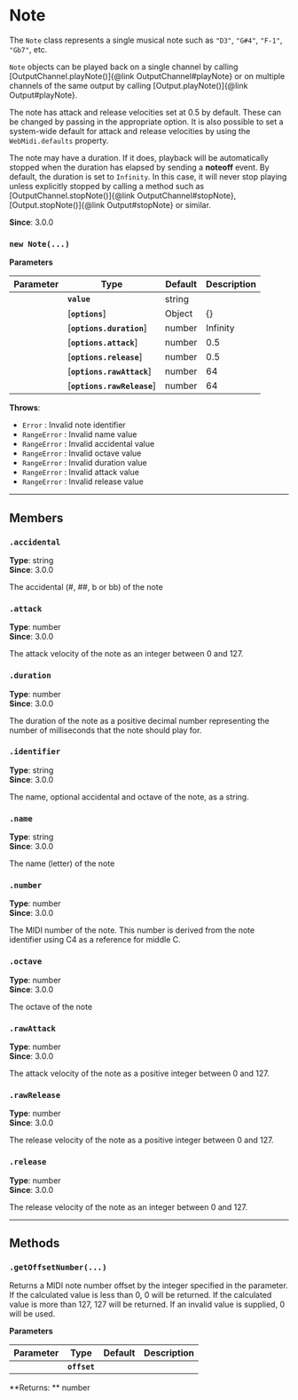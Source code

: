 # Note

The `Note` class represents a single musical note such as `"D3"`, `"G#4"`, `"F-1"`, `"Gb7"`, etc.

`Note` objects can be played back on a single channel by calling
[OutputChannel.playNote()]{@link OutputChannel#playNote} or on multiple channels of the same
output by calling [Output.playNote()]{@link Output#playNote}.

The note has attack and release velocities set at 0.5 by default. These can be changed by passing
in the appropriate option. It is also possible to set a system-wide default for attack and
release velocities by using the `WebMidi.defaults` property.

The note may have a duration. If it does, playback will be automatically stopped when the
duration has elapsed by sending a **noteoff** event. By default, the duration is set to
`Infinity`. In this case, it will never stop playing unless explicitly stopped by calling a
method such as [OutputChannel.stopNote()]{@link OutputChannel#stopNote},
[Output.stopNote()]{@link Output#stopNote} or similar.

**Since**: 3.0.0




### `new Note(...)`


  **Parameters**

  | Parameter    | Type      | Default      | Description  |
  | ------------ | ------------ | ------------ | ------------ |
    |**`value`** |string||The value used to create the note. If an identifier string is used, it must start with the note letter, optionally followed by an accidental and followed by the octave number (`"C3"`, `"G#4"`, `"F-1"`, `"Db7"`, etc.). If a number is used, it must be an integer between 0 and 127. In this case, middle C is considered to be C4 (note number 60).|
    |[**`options`**] |Object|{}||
    |[**`options.duration`**] |number|Infinity|The number of milliseconds before the note should be explicitly stopped.|
    |[**`options.attack`**] |number|0.5|The note's attack velocity as a float between 0 and 1. If you wish to use an integer between 0 and 127, use the `rawAttack` option instead. If both `attack` and `rawAttack` are specified, the latter has precedence.|
    |[**`options.release`**] |number|0.5|The note's release velocity as a float between 0 and 1. If you wish to use an integer between 0 and 127, use the `rawRelease` option instead. If both `release` and `rawRelease` are specified, the latter has precedence.|
    |[**`options.rawAttack`**] |number|64|The note's attack velocity as an integer between 0 and 127. If you wish to use a float between 0 and 1, use the `release` option instead. If both `attack` and `rawAttack` are specified, the latter has precedence.|
    |[**`options.rawRelease`**] |number|64|The note's release velocity as an integer between 0 and 127. If you wish to use a float between 0 and 1, use the `release` option instead. If both `release` and `rawRelease` are specified, the latter has precedence.|





**Throws**:
  * `Error` : Invalid note identifier
  * `RangeError` : Invalid name value
  * `RangeError` : Invalid accidental value
  * `RangeError` : Invalid octave value
  * `RangeError` : Invalid duration value
  * `RangeError` : Invalid attack value
  * `RangeError` : Invalid release value

***

## Members

### `.accidental`

**Type**: string<br />
**Since**: 3.0.0


The accidental (#, ##, b or bb) of the note


### `.attack`

**Type**: number<br />
**Since**: 3.0.0


The attack velocity of the note as an integer between 0 and 127.


### `.duration`

**Type**: number<br />
**Since**: 3.0.0


The duration of the note as a positive decimal number representing the number of milliseconds
that the note should play for.


### `.identifier`

**Type**: string<br />
**Since**: 3.0.0


The name, optional accidental and octave of the note, as a string.


### `.name`

**Type**: string<br />
**Since**: 3.0.0


The name (letter) of the note


### `.number`

**Type**: number<br />
**Since**: 3.0.0


The MIDI number of the note. This number is derived from the note identifier using C4 as a
reference for middle C.


### `.octave`

**Type**: number<br />
**Since**: 3.0.0


The octave of the note


### `.rawAttack`

**Type**: number<br />
**Since**: 3.0.0


The attack velocity of the note as a positive integer between 0 and 127.


### `.rawRelease`

**Type**: number<br />
**Since**: 3.0.0


The release velocity of the note as a positive integer between 0 and 127.


### `.release`

**Type**: number<br />
**Since**: 3.0.0


The release velocity of the note as an integer between 0 and 127.



***

## Methods

### `.getOffsetNumber(...)`

Returns a MIDI note number offset by the integer specified in the parameter. If the calculated
value is less than 0, 0 will be returned. If the calculated value is more than 127, 127 will be
returned. If an invalid value is supplied, 0 will be used.


  **Parameters**

  | Parameter    | Type      | Default      | Description  |
  | ------------ | ------------ | ------------ | ------------ |
    |**`offset`** ||||



**Returns: ** number<br />



